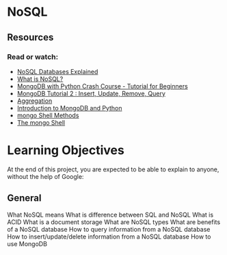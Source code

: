 # NoSQL

## Resources
### Read or watch:

- [NoSQL Databases Explained](https://intranet.aluswe.com/rltoken/0HR2bZ3XFJzkttuEVF5Rug)
- [What is NoSQL?](https://intranet.aluswe.com/rltoken/JGxz6PJsAN9cjBBT_WVCAg)
- [MongoDB with Python Crash Course - Tutorial for Beginners](https://intranet.aluswe.com/rltoken/PkdXgnfXUfJIk5iqf9Wp4A)
- [MongoDB Tutorial 2 : Insert, Update, Remove, Query](https://intranet.aluswe.com/rltoken/y6ncfHy0Hn7uqaIyitWQRg)
- [Aggregation](https://intranet.aluswe.com/rltoken/8VZ6IpKjlIfEi_uixKDRWw)
- [Introduction to MongoDB and Python](https://intranet.aluswe.com/rltoken/BLt93wwWTkVQWVlSDerI1g)
- [mongo Shell Methods](https://intranet.aluswe.com/rltoken/6irh8QhOR439xQADw6ulDg)
- [The mongo Shell](https://intranet.aluswe.com/rltoken/g_jeFkZwL4QpP6OlRsMtfQ)

# Learning Objectives
At the end of this project, you are expected to be able to explain to anyone, without the help of Google:

## General
What NoSQL means
What is difference between SQL and NoSQL
What is ACID
What is a document storage
What are NoSQL types
What are benefits of a NoSQL database
How to query information from a NoSQL database
How to insert/update/delete information from a NoSQL database
How to use MongoDB
